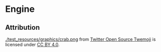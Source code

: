 # Engine

## Attribution

[./test_resources/graphics/crab.png](./test_resources/graphics/crab.png) from [Twitter Open Source Twemoji](https://twemoji.twitter.com/) is licensed under [CC BY 4.0](https://creativecommons.org/licenses/by/4.0/).